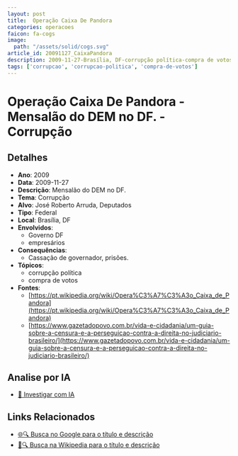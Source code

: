 ```yaml
---
layout: post
title:  Operação Caixa De Pandora
categories: operacoes
faicon: fa-cogs
image:
  path: "/assets/solid/cogs.svg"
article_id: 20091127_CaixaPandora
description: 2009-11-27-Brasília, DF-corrupção política-compra de votos
tags: ['corrupcao', 'corrupcao-politica', 'compra-de-votos']
---
```


# Operação Caixa De Pandora - Mensalão do DEM no DF. - Corrupção

## Detalhes
- **Ano**: 2009
- **Data**: 2009-11-27
- **Descrição**: Mensalão do DEM no DF.
- **Tema**: Corrupção
- **Alvo**: José Roberto Arruda, Deputados
- **Tipo**: Federal
- **Local**: Brasília, DF
- **Envolvidos**:
  - Governo DF
  - empresários
- **Consequências**:
  - Cassação de governador, prisões.
- **Tópicos**:
  - corrupção política
  - compra de votos
- **Fontes**:
  - [https://pt.wikipedia.org/wiki/Opera%C3%A7%C3%A3o_Caixa_de_Pandora](https://pt.wikipedia.org/wiki/Opera%C3%A7%C3%A3o_Caixa_de_Pandora)
  - [https://www.gazetadopovo.com.br/vida-e-cidadania/um-guia-sobre-a-censura-e-a-perseguicao-contra-a-direita-no-judiciario-brasileiro/](https://www.gazetadopovo.com.br/vida-e-cidadania/um-guia-sobre-a-censura-e-a-perseguicao-contra-a-direita-no-judiciario-brasileiro/)

## Analise por IA
- [🤖 Investigar com IA](https://www.perplexity.ai/search?q=%22opera%C3%A7%C3%A3o%20policial%20Brasil%22%20Opera%C3%A7%C3%A3o%20Caixa%20De%20Pandora%20Mensal%C3%A3o%20do%20DEM%20no%20DF.%20Bras%C3%ADlia%2C%20DF%202009-11-27)

## Links Relacionados
- [🌐🔍 Busca no Google para o título e descrição](https://www.google.com/search?q=%22opera%C3%A7%C3%A3o%20policial%20Brasil%22%20Opera%C3%A7%C3%A3o%20Caixa%20De%20Pandora%20Mensal%C3%A3o%20do%20DEM%20no%20DF.%20Bras%C3%ADlia%2C%20DF%202009-11-27)
- [📖🔍 Busca na Wikipedia para o título e descrição](https://pt.wikipedia.org/w/index.php?search=%22opera%C3%A7%C3%A3o%20policial%20Brasil%22%20Opera%C3%A7%C3%A3o%20Caixa%20De%20Pandora%20Mensal%C3%A3o%20do%20DEM%20no%20DF.%20Bras%C3%ADlia%2C%20DF%202009-11-27)

